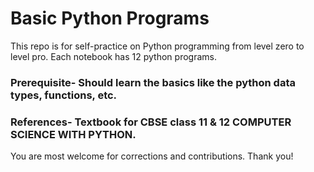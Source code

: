 # Basic Python Programs
This repo is for self-practice on Python programming from level zero to level pro.
Each notebook has 12 python programs.
### Prerequisite- Should learn the basics like the python data types, functions, etc.
### References- Textbook for CBSE class 11 & 12 COMPUTER SCIENCE WITH PYTHON.

You are most welcome for corrections and contributions. Thank you!
